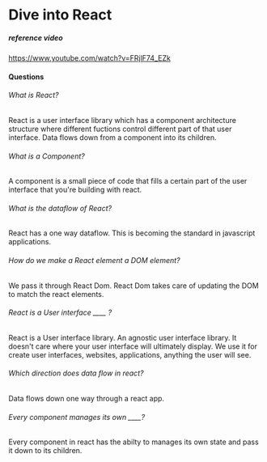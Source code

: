 

# Dive into React


##### reference video

https://www.youtube.com/watch?v=FRjlF74_EZk


#### Questions

###### What is React?
React is a user interface library which has a component architecture structure where different fuctions control different part of that user interface. Data flows down from a component into its children.

###### What is a Component?

A component is a small piece of code that fills a certain part of the user interface that you're building with react.


###### What is the dataflow of React?

React has a one way dataflow.
This is becoming the standard in javascript applications.


###### How do we make a React element a DOM element?

We pass it through React Dom. React Dom takes care of updating the DOM to match the react elements.


###### React is a User interface ____ ?

React is a User interface library.
An agnostic user interface library. It doesn't care where your user interface will ultimately display.
We use it for create user interfaces, websites, applications, anything the user will see.


###### Which direction does data flow in react?

Data flows down one way through a react app.

###### Every component manages its own ____?

Every component in react has the abilty to manages its own state and pass it down to its children. 











